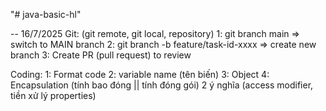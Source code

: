 "# java-basic-hl" 

-- 16/7/2025
Git: (git remote, git local, repository)
1: git branch main => switch to MAIN branch
2: git branch -b feature/task-id-xxxx => create new branch
3: Create PR (pull request) to review

Coding:
1: Format code
2: variable name (tên biến)
3: Object
4: Encapsulation (tính bao đóng || tính đóng gói) 2 ý nghĩa (access modifier, tiền xử lý properties)
